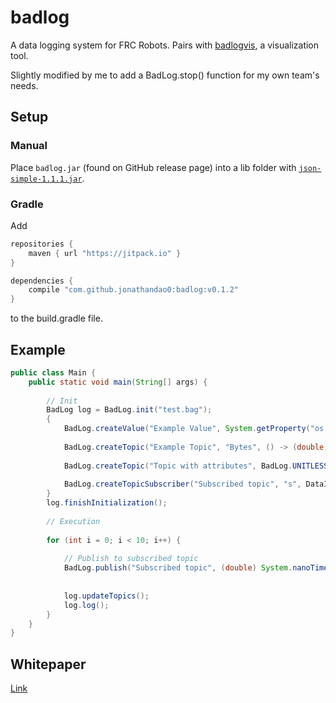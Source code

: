 # badlog
A data logging system for FRC Robots. Pairs with [badlogvis](https://github.com/dominikWin/badlogvis), a visualization tool.

Slightly modified by me to add a BadLog.stop() function for my own team's needs.

## Setup

### Manual
Place `badlog.jar` (found on GitHub release page) into a lib folder with [`json-simple-1.1.1.jar`](http://central.maven.org/maven2/com/googlecode/json-simple/json-simple/1.1.1/json-simple-1.1.1.jar).

### Gradle
Add
```java
repositories {
    maven { url "https://jitpack.io" }
}

dependencies {
    compile "com.github.jonathandao0:badlog:v0.1.2"
}
```
to the build.gradle file.

## Example
```java
public class Main {
	public static void main(String[] args) {
	
		// Init
		BadLog log = BadLog.init("test.bag");
		{
			BadLog.createValue("Example Value", System.getProperty("os.version"));
			
			BadLog.createTopic("Example Topic", "Bytes", () -> (double) Runtime.getRuntime().freeMemory());
			
			BadLog.createTopic("Topic with attributes", BadLog.UNITLESS, () -> 3.2, "attr1", "attr2");
			
			BadLog.createTopicSubscriber("Subscribed topic", "s", DataInferMode.DEFAULT);
		}
		log.finishInitialization();
		
		// Execution
		
		for (int i = 0; i < 10; i++) {
			
			// Publish to subscribed topic
			BadLog.publish("Subscribed topic", (double) System.nanoTime());
			
			
			log.updateTopics();
			log.log();
		}
	}
}
```

## Whitepaper
[Link](https://www.chiefdelphi.com/media/papers/3505)
